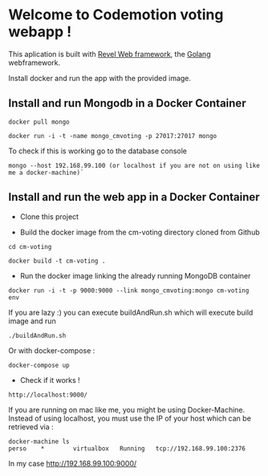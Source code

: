 # Welcome to Codemotion voting webapp !

This aplication is built with [Revel Web framework](https://revel.github.io), the [Golang](https://golang.org) webframework.

Install docker and run the app with the provided image.

## Install and run Mongodb in a Docker Container

```
docker pull mongo

docker run -i -t -name mongo_cmvoting -p 27017:27017 mongo
```

To check if this is working go to the database console


```
mongo --host 192.168.99.100 (or localhost if you are not on using like me a docker-machine)`
```


## Install and run the web app in a Docker Container

* Clone this project

* Build the docker image from the cm-voting directory cloned from Github

```
cd cm-voting

docker build -t cm-voting .
```

* Run the docker image linking the already running MongoDB container

```
docker run -i -t -p 9000:9000 --link mongo_cmvoting:mongo cm-voting env
```

If you are lazy :) you can execute buildAndRun.sh which will execute build image and run 

```
./buildAndRun.sh
```

Or with docker-compose :

```
docker-compose up
```

* Check if it works !

```
http://localhost:9000/
```

If you are running on mac like me, you might be using Docker-Machine. Instead of using localhost, you must use the IP of your host which can be retrieved via : 

```
docker-machine ls
perso    *        virtualbox   Running   tcp://192.168.99.100:2376
```

In my case http://192.168.99.100:9000/
